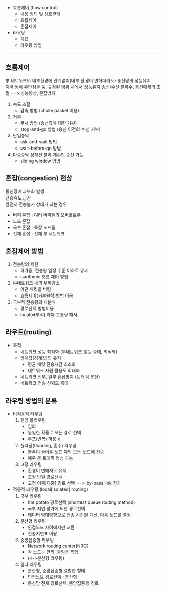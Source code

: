 - 흐름제어 (flow control)
  - 내용 정의 및 상호관계
  - 흐름제어
  - 혼잡제어
- 라우팅
  - 개요
  - 라우팅 방법

---
## 흐름제어
부 네트워크의 내부환경에 관계없이(내부 환경이 변하더라도) 통신망의 성능유지  
지국 쌍에 주안점을 둠. 규정된 범위 내에서 성능유지
송신/수신 블록수, 통신매체의 조절 ==> 성능향상, 혼잡방지  

1. 속도 조절 
   - 감속 방법 (choke packet 이용)    
2. 거부
   - 무시 방법 (송신측에 대한 거부)
   - stop-and-go 방법 (송신 이전의 수신 거부)
3. 단일승낙
   - ask-and-wait 방법
   - wait-before-go 방법
4. 다중승낙
    정해진 블록 개수만 송신 가능
   - sliding window 방법

## 혼잡(congestion) 현상
통신망에 과부화 발생  
전송속도 급감  
완전히 전송불가 상태가 되는 경우

- 버퍼 혼잡 : 여러 버퍼들의 오버플로우
- 노드 혼잡
- 국부 혼잡 :  특정 노드들
- 전체 혼잡 :  전체 부 네트워크

## 혼잡제어 방법
1) 전송량의 제한
   - 허가증, 전송량 일정 수준 이하로 유지
   - isarithmic 흐름 제어 방법
2) 부네트워크 내의 부하감소
   - 어떤 패킷을 버림
   - 흐름제어(거부원칙)방법 이용
3) 국부적 전송량의 재분배
   - 경로선택 방법이용
   - local(국부적) 과다 교통량 해서

## 라우트(routing)
- 목적
  - 네트워크 성능 최적화 (부네트워크 성능 증대, 최적화)
  - 임계값(경계값)의 유지
    - 평균 패킷 전송시간 최소화
    - 네트워크 자원 활용도 최대화
  - 네트워크 전부, 일부 혼잡방지 
  (트래픽 분산)
  - 네트워크 전송 신뢰도 증대

## 라우팅 방법의 분류
- 비적응적 라우팅
  1) 랜덤 플라우팅
       - 임의
       - 동일한 확률로 모든 경로 선택
       - 루프(반복) 허용 x
  2) 플러딩(flooding, 홍수) 라우딩
       - 블록이 들어온 노드 제외 모든 노드에 전송
       - 매우 큰 트래픽 형성 가능
  3) 고정 라우팅
     - 환경이 변해져도 유지
     - 고정 단일 경로선택
     - 고정 이중[다중] 경로 선택 ==> by-pass link 첨가
- 적응적 라우팅 (local[isolated] routing)
  1) 국부 라우팅
       - hot potato 경로선택 (shortest queue routing method)
       - 국부 지연 평가에 의한 경로선택
       - 데이터 방대방향으로 전송 시간을 계산, 다음 노드를 결정
  2) 분산형 라우팅
       - 인접노드 사이에서만 교환
       - 전송지연표 이용 
  3) 중앙집중형 라우팅
       - Network routing center(NRC) 
       - 각 노드는 편리, 중앙은 복잡
       - (<->분산형 라우팅)
  4) 델타 라우팅
       - 분산형, 중앙집중형 결합한 형태
       - 인접노트 경로선택 : 분산형
       - 통신망 전체 경로선택: 중앙집중형 경로
  